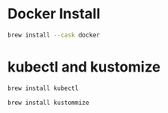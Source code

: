 # Docker Install

```sh
brew install --cask docker
```

# kubectl and kustomize

```sh
brew install kubectl
```

```sh
brew install kustommize
```
